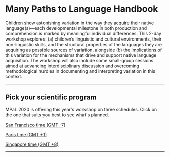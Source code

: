 # Many Paths to Language Handbook

<!--### *If you experience any (technical) problems during this conference, click [here](./mpal/troubleshooting.md) for help.*-->

<!--<img src="./mpal/MPaL.png" width="25%">-->

Children show astonishing variation in the way they acquire their native language(s)—each developmental milestone in both production and comprehension is marked by meaningful individual differences. This 2-day workshop explores: (a) children’s linguistic and cultural environments, their non-linguistic skills, and the structural properties of the languages they are acquiring as possible sources of variation, alongside (b) the implications of this variation for the mechanisms that drive and support native language acquisition. The workshop will also include some small-group sessions aimed at advancing interdisciplinary discussion and overcoming methodological hurdles in documenting and interpreting variation in this context.

---

## Pick your scientific program

MPaL 2020 is offering this year's workshop on three schedules. Click on the one that suits you best to see what's planned.

[San Francisco time (GMT -7)](./MPaL_handbook_SF.md)

[Paris time (GMT +1)](./MPaL_handbook_Paris.md)

[Singapore time (GMT +8)](./MPaL_handbook_Singapore.md)

---
<!--
## Acknowledgements

Insert text here
-->

